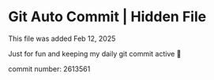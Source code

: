# Git Auto Commit | Hidden File

This file was added Feb 12, 2025

Just for fun and keeping my daily git commit active 🤪

commit number: 2613561
